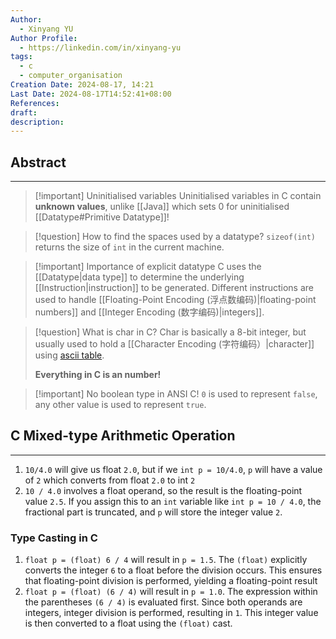 ```yaml
---
Author:
  - Xinyang YU
Author Profile:
  - https://linkedin.com/in/xinyang-yu
tags:
  - c
  - computer_organisation
Creation Date: 2024-08-17, 14:21
Last Date: 2024-08-17T14:52:41+08:00
References: 
draft: 
description: 
---
```

## Abstract
---
>[!important] Uninitialised variables
> Uninitialised variables in C contain **unknown values**, unlike [[Java]] which sets $0$ for uninitialised [[Datatype#Primitive Datatype]]!

>[!question] How to find the spaces used by a datatype?
> `sizeof(int)` returns the size of `int` in the current machine.

>[!important] Importance of explicit datatype
> C uses the [[Datatype|data type]] to determine the underlying [[Instruction|instruction]] to be generated. Different instructions are used to handle [[Floating-Point Encoding (浮点数编码)|floating-point numbers]] and [[Integer Encoding (数字编码)|integers]].


>[!question] What is char in C?
> Char is basically a 8-bit integer, but usually used to hold a [[Character Encoding (字符编码）|character]] using [ascii table](https://www.ascii-code.com/).
> 
> **Everything in C is an number!**


>[!important] No boolean type in ANSI C!
> `0` is used to represent `false`, any other value is used to represent `true`.


## C Mixed-type Arithmetic Operation
---
1. `10/4.0` will give us float `2.0`, but if we `int p = 10/4.0`, `p` will have a value of `2` which converts from float `2.0` to int `2`
2. `10 / 4.0` involves a float operand, so the result is the floating-point value `2.5`. If you assign this to an `int` variable like `int p = 10 / 4.0`, the fractional part is truncated, and `p` will store the integer value `2`.

### Type Casting in C
1. `float p = (float) 6 / 4` will result in `p = 1.5`. The `(float)` explicitly converts the integer `6` to a float before the division occurs. This ensures that floating-point division is performed, yielding a floating-point result
2. `float p = (float) (6 / 4)` will result in `p = 1.0`. The expression within the parentheses `(6 / 4)` is evaluated first. Since both operands are integers, integer division is performed, resulting in `1`. This integer value is then converted to a float using the `(float)` cast.